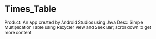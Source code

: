 # Times_Table
Product: An App created by Android Studios using Java
Desc: Simple Multiplication Table using Recycler View and Seek Bar; scroll down to get more content

